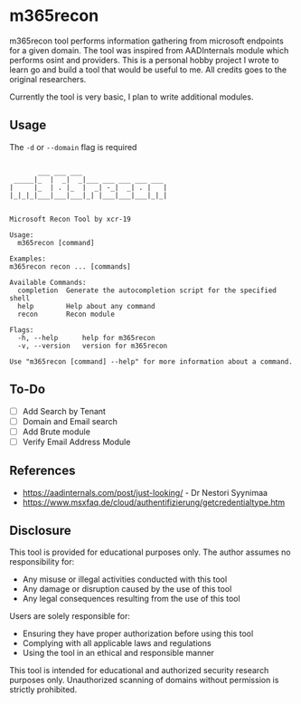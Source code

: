 # m365recon

m365recon tool performs information gathering from microsoft endpoints for a given domain.
The tool was inspired from AADInternals module which performs osint and providers. This is a personal hobby project I wrote to learn go and build a tool that would be useful to me. All credits goes to the original researchers.

Currently the tool is very basic, I plan to write additional modules.

## Usage
The `-d` or `--domain` flag is required
```shell
                                
       ___ ___ ___                     
 _____|_  |  _|  _|___ ___ ___ ___ ___ 
|     |_  | . |_  |  _| -_|  _| . |   |
|_|_|_|___|___|___|_| |___|___|___|_|_|
                                       

Microsoft Recon Tool by xcr-19

Usage:
  m365recon [command]

Examples:
m365recon recon ... [commands]

Available Commands:
  completion  Generate the autocompletion script for the specified shell
  help        Help about any command
  recon       Recon module

Flags:
  -h, --help      help for m365recon
  -v, --version   version for m365recon

Use "m365recon [command] --help" for more information about a command.
```

## To-Do
- [ ] Add Search by Tenant
- [ ] Domain and Email search
- [ ] Add Brute module
- [ ] Verify Email Address Module  

## References
- https://aadinternals.com/post/just-looking/ - Dr Nestori Syynimaa
- https://www.msxfaq.de/cloud/authentifizierung/getcredentialtype.htm

## Disclosure
This tool is provided for educational purposes only. The author assumes no responsibility for:
- Any misuse or illegal activities conducted with this tool
- Any damage or disruption caused by the use of this tool
- Any legal consequences resulting from the use of this tool

Users are solely responsible for:
- Ensuring they have proper authorization before using this tool
- Complying with all applicable laws and regulations
- Using the tool in an ethical and responsible manner

This tool is intended for educational and authorized security research purposes only. Unauthorized scanning of domains without permission is strictly prohibited. 
